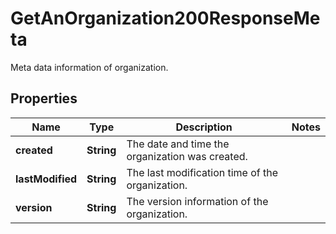 <!--  Copyright 2025 Cisco Systems Inc.

 Permission is hereby granted, free of charge, to any person obtaining a copy
 of this software and associated documentation files (the "Software"), to deal
 in the Software without restriction, including without limitation the rights
 to use, copy, modify, merge, publish, distribute, sublicense, and/or sell
 copies of the Software, and to permit persons to whom the Software is
 furnished to do so, subject to the following conditions:

 The above copyright notice and this permission notice shall be included in
 all copies or substantial portions of the Software.

 THE SOFTWARE IS PROVIDED "AS IS", WITHOUT WARRANTY OF ANY KIND, EXPRESS OR
 IMPLIED, INCLUDING BUT NOT LIMITED TO THE WARRANTIES OF MERCHANTABILITY,
 FITNESS FOR A PARTICULAR PURPOSE AND NONINFRINGEMENT. IN NO EVENT SHALL THE
 AUTHORS OR COPYRIGHT HOLDERS BE LIABLE FOR ANY CLAIM, DAMAGES OR OTHER
 LIABILITY, WHETHER IN AN ACTION OF CONTRACT, TORT OR OTHERWISE, ARISING FROM,
 OUT OF OR IN CONNECTION WITH THE SOFTWARE OR THE USE OR OTHER DEALINGS IN
 THE SOFTWARE.-->

# GetAnOrganization200ResponseMeta

Meta data information of organization.

## Properties

| Name | Type | Description | Notes |
|------------ | ------------- | ------------- | -------------|
|**created** | **String** | The date and time the organization was created. |  |
|**lastModified** | **String** | The last modification time of the organization. |  |
|**version** | **String** | The version information of the organization. |  |



